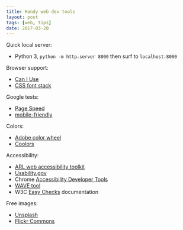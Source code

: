 ```yaml
---
title: Handy web dev tools
layout: post
tags: [web, tips]
date: 2017-03-20
---
```


Quick local server: 
- Python 3, `python -m http.server 8000` then surf to `localhost:8000`

Browser support:
- [Can I Use](http://caniuse.com/)
- [CSS font stack](http://www.cssfontstack.com/)

Google tests:
- [Page Speed](https://developers.google.com/speed/pagespeed/insights/)
- [mobile-friendly](https://search.google.com/search-console/mobile-friendly)

Colors:
- [Adobe color wheel](https://color.adobe.com/)
- [Coolors](https://coolors.co)

Accessibility:
- [ARL web accessibility toolkit](http://accessibility.arl.org/standards-best-practices/)
- [Usability.gov](http://www.usability.gov/what-and-why/accessibility.html)
- Chrome [Accessibility Developer Tools](https://chrome.google.com/webstore/detail/accessibility-developer-t/fpkknkljclfencbdbgkenhalefipecmb)
- [WAVE tool](http://wave.webaim.org/)
- W3C [Easy Checks](https://www.w3.org/WAI/eval/preliminary) documentation

Free images:
- [Unsplash](https://unsplash.com/)
- [Flickr Commons](https://www.flickr.com/commons)
